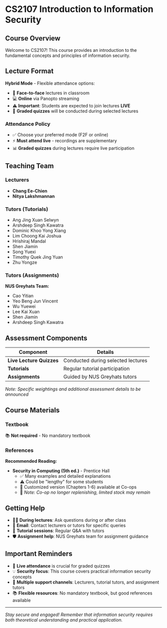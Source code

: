 # CS2107 Introduction to Information Security

## Course Overview

Welcome to CS2107! This course provides an introduction to the fundamental concepts and principles of information security.

## Lecture Format

**Hybrid Mode** - Flexible attendance options:
- 🏫 **Face-to-face** lectures in classroom
- 💻 **Online** via Panopto streaming
- ⚠️ **Important**: Students are expected to join lectures **LIVE**
- 📝 **Graded quizzes** will be conducted during selected lectures

### Attendance Policy
- ✅ Choose your preferred mode (F2F or online)
- ⚡ **Must attend live** - recordings are supplementary
- 📊 **Graded quizzes** during lectures require live participation

## Teaching Team

### Lecturers
- **Chang Ee-Chien**
- **Nitya Lakshmannan**

### Tutors (Tutorials)
- Ang Jing Xuan Selwyn
- Arshdeep Singh Kawatra
- Dominic Khoo Yong Xiang
- Lim Choong Kai Joshua
- Hrishiraj Mandal
- Shen Jiamin
- Song Yuexi
- Timothy Quek Jing Yuan
- Zhu Yongze

### Tutors (Assignments)
**NUS Greyhats Team:**
- Cao Yitian
- Yeo Beng Jun Vincent
- Wu Yuewei
- Lee Kai Xuan
- Shen Jiamin
- Arshdeep Singh Kawatra

## Assessment Components

| Component | Details |
|-----------|---------|
| **Live Lecture Quizzes** | Conducted during selected lectures |
| **Tutorials** | Regular tutorial participation |
| **Assignments** | Guided by NUS Greyhats tutors |

*Note: Specific weightings and additional assessment details to be announced*

## Course Materials

### Textbook
📚 **Not required** - No mandatory textbook

### References
**Recommended Reading:**
- **Security in Computing (5th ed.)** - Prentice Hall
  - ✅ Many examples and detailed explanations
  - ⚠️ Could be "lengthy" for some students
  - 📖 Customized version (Chapters 1-6) available at Co-ops
  - 📝 *Note: Co-op no longer replenishing, limited stock may remain*

## Getting Help

- 👨‍🏫 **During lectures**: Ask questions during or after class
- 📧 **Email**: Contact lecturers or tutors for specific queries
- 👥 **Tutorial sessions**: Regular Q&A with tutors
- 🛡️ **Assignment help**: NUS Greyhats team for assignment guidance

## Important Reminders

- 🔴 **Live attendance** is crucial for graded quizzes
- 💡 **Security focus**: This course covers practical information security concepts
- 🤝 **Multiple support channels**: Lecturers, tutorial tutors, and assignment tutors
- 📚 **Flexible resources**: No mandatory textbook, but good references available

---

*Stay secure and engaged! Remember that information security requires both theoretical understanding and practical application.*
